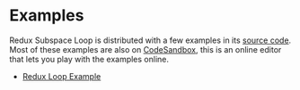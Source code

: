 # Examples

Redux Subspace Loop is distributed with a few examples in its [source code](https://github.com/ioof-holdings/redux-subspace/tree/master/packages/redux-subspace-loop/examples). Most of these examples are also on [CodeSandbox](https://codesandbox.io/), this is an online editor that lets you play with the examples online.

* [Redux Loop Example](https://github.com/ioof-holdings/redux-subspace/tree/master/packages/redux-subspace-loop/examples/redux-loop-example)

